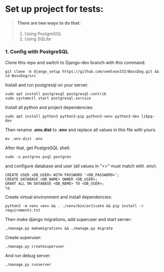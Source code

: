 
# Set up project for tests:

> #### There are two ways to do that:
>
>1. Using PostgreSQL
>2. Using SQLite

### 1. Config with PostgreSQL

Clone this repo and switch to Django-dev branch with this command:

    git clone -b django_setup https://github.com/semleon333/BossDog.git && cd BossDog/src

Install and run postgresql on your server:

    sudo apt install postgresql postgresql-contrib
    sudo systemctl start postgresql.service

Install all python and project dependencies:

    sudo apt install python3 python3-pip python3-venv python3-dev libpq-dev

Then rename **.env.dist** to **.env** and replace all values in this file with yours.

    mv .env.dist .env

After that, get PostgreSQL shell:

    sudo -u postgres psql postgres

and configure database and user (all values in "<>" must match with .env):

    CREATE USER <DB_USER> WITH PASSWORD '<DB_PASSWORD>';
    CREATE DATABASE <DB_NAME> OWNER <DB_USER>;
    GRANT ALL ON DATABASE <DB_NAME> TO <DB_USER>;
    \q
    
Create virtual environment and install dependencies:

    python3 -m venv venv && . ./venv/bin/activate && pip install -r requirements.txt

Then make django migrations, add superuser and start server:

    ./manage.py makemigrations && ./manage.py migrate

Create superuser:

    ./manage.py createsuperuser

And run debug server:

    ./manage.py runserver
